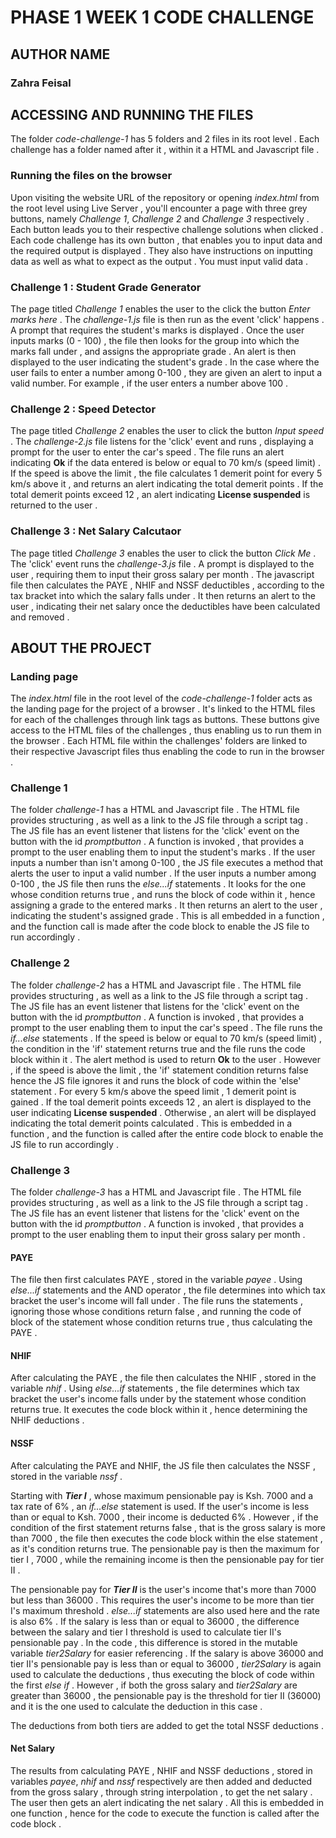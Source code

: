 # PHASE 1 WEEK 1 CODE CHALLENGE 


## AUTHOR NAME 
### Zahra Feisal 


## ACCESSING AND RUNNING THE FILES 
The folder <em>code-challenge-1</em> has 5 folders and 2 files in its root level . Each challenge has a folder named after it , within it a HTML and Javascript file .


### Running the files on the browser 
Upon visiting the website URL of the repository or opening <em>index.html</em> from the root level using Live Server , you'll encounter a page with three grey buttons, namely <em>Challenge 1</em>, <em>Challenge 2</em> and <em>Challenge 3</em> respectively . Each button leads you to their respective challenge solutions when clicked . Each code challenge has its own button , that enables you to input data and the required output is displayed . They also have instructions on inputting data as well as what to expect as the output . You must input valid data .

### Challenge 1 : Student Grade Generator
The page titled <em>Challenge 1</em> enables the user to the click the button <em>Enter marks here</em> . The <em>challenge-1.js</em> file is then run as the event 'click' happens . A prompt that requires the student's marks is displayed . Once the user inputs marks (0 - 100) , the file then looks for the group into which the marks fall under , and assigns the appropriate grade . An alert is then displayed to the user indicating the student's grade . In the case where the user fails to enter a number among 0-100 , they are given an alert to input a valid number. For example , if the user enters a number above 100 .

### Challenge 2 : Speed Detector
The page titled <em>Challenge 2</em> enables the user to click the button <em>Input speed</em> . The <em>challenge-2.js</em> file listens for the 'click' event and runs , displaying a prompt for the user to enter the car's speed . The file runs an alert indicating <strong>Ok</strong> if the data entered is below or equal to 70 km/s (speed limit) . If the speed is above the limit , the file calculates 1 demerit point for every 5 km/s above it , and returns an alert indicating the total demerit points . If the total demerit points exceed 12 , an alert indicating <strong>License suspended</strong> is returned to the user .

### Challenge 3 : Net Salary Calcutaor
The page titled <em>Challenge 3</em> enables the user to click the button <em>Click Me</em> . The 'click' event runs the <em>challenge-3.js</em> file . A prompt is displayed to the user , requiring them to input their gross salary per month . The javascript file then calculates the PAYE , NHIF and NSSF deductibles , according to the tax bracket into which the salary falls under . It then returns an alert to the user , indicating their net salary once the deductibles have been calculated and removed .


## ABOUT THE PROJECT

### Landing page

The <em>index.html</em> file in the root level of the <em>code-challenge-1</em> folder acts as the landing page for the project of a browser . It's linked to the HTML files for each of the challenges through link tags as buttons. These buttons give access to the HTML files of the challenges , thus enabling us to run them in the browser . Each HTML file within the challenges' folders are linked to their respective Javascript files  thus enabling the code to run in the browser .

### Challenge 1
The folder <em>challenge-1</em> has a HTML and Javascript file . The HTML file provides structuring , as well as a link to the JS file through a script tag . The JS file has an event listener that listens for the 'click' event on the button with the id <em>promptbutton</em> . A function is invoked , that provides a prompt to the user enabling them to input the student's marks . If the user inputs a number than isn't among 0-100 , the JS file executes a method that alerts the user to input a valid number . If the user inputs a number among 0-100 , the JS file then runs the <em>else...if</em> statements . It looks for the one whose condition returns true , and runs the block of code within it , hence assigning a grade to the entered marks . It then returns an alert to the user , indicating the student's assigned grade . This is all embedded in a function , and the function call is made after the code block to enable the JS file to run accordingly .

### Challenge 2
The folder <em>challenge-2</em> has a HTML and Javascript file . The HTML file provides structuring , as well as a link to the JS file through a script tag . The JS file has an event listener that listens for the 'click' event on the button with the id <em>promptbutton</em> . A function is invoked , that provides a prompt to the user enabling them to input the car's speed . The file runs the <em>if...else</em> statements . If the speed is below or equal to 70 km/s (speed limit) , the condition in the 'if' statement returns true and the file runs the code block within it . The alert method is used to return <strong>Ok</strong> to the user . However , if the speed is above the limit , the 'if' statement condition returns false hence the JS file ignores it and runs the block of code within the 'else' statement . For every 5 km/s above the speed limit , 1 demerit point is gained . If the toal demerit points exceeds 12 , an alert is displayed to the user indicating <strong>License suspended</strong> . Otherwise , an alert will be displayed indicating the total demerit points calculated . This is embedded in a function , and the function is called after the entire code block to enable the JS file to run accordingly .

### Challenge 3
The folder <em>challenge-3</em> has a HTML and Javascript file . The HTML file provides structuring , as well as a link to the JS file through a script tag . The JS file has an event listener that listens for the 'click' event on the button with the id <em>promptbutton</em> . A function is invoked , that provides a prompt to the user enabling them to input their gross salary per month . 

#### PAYE

The file then first calculates PAYE , stored in the variable <em>payee</em> . Using <em>else...if</em> statements and the AND operator , the file determines into which tax bracket the user's income will fall under . The file runs the statements , ignoring those whose conditions return false , and running the code of block of the statement whose condition returns true , thus calculating the PAYE . 

#### NHIF

After calculating the PAYE , the file then calculates the NHIF , stored in the variable <em>nhif</em> . Using <em>else...if</em> statements , the file determines which tax bracket the user's income falls under by the statement whose condition returns true. It executes the code block within it , hence determining the NHIF deductions .

#### NSSF
After calculating the PAYE and NHIF, the JS file then calculates the NSSF , stored in the variable <em>nssf</em> . 

<p>Starting with <strong><em>Tier I</em></strong> , whose maximum pensionable pay is Ksh. 7000 and a tax rate of 6% , an <em>if...else</em> statement is used. If the user's income is less than or equal to Ksh. 7000 , their income is deducted 6% . However , if the condition of the first statement returns false , that is the gross salary is more than 7000 , the file then executes the code block within the else statement , as it's condition returns true. The pensionable pay is then the maximum for tier I , 7000 , while the remaining income is then the pensionable pay for tier II .</p>

<p>The pensionable pay for <strong><em>Tier II</em></strong> is the user's income that's more than 7000 but less than 36000 . This requires the user's income to be more than tier I's maximum threshold . <em>else...if</em> statements are also used here and the rate is also 6% . If the salary is less than or equal to 36000 , the difference between the salary and tier I threshold is used to calculate tier II's pensionable pay . In the code , this difference is stored in the mutable variable <em>tier2Salary</em> for easier referencing . If the salary is above 36000 and tier II's pensionable pay is less than or equal to 36000 , <em>tier2Salary</em> is again used to calculate the deductions , thus executing the block of code within the first <em>else if</em> . However , if both the gross salary and <em>tier2Salary</em> are greater than 36000 , the pensionable pay is the threshold for tier II (36000) and it is the one used to calculate the deduction in this case .</p>

<p>The deductions from both tiers are added to get the total NSSF deductions . </p>

#### Net Salary
The results from calculating PAYE , NHIF and NSSF deductions , stored in variables <em>payee</em>, <em>nhif</em> and <em>nssf</em> respectively are then added and deducted from the gross salary , through string interpolation , to get the net salary . The user then gets an alert indicating the net salary . All this is embedded in one function , hence for the code to execute the function is called after the code block .